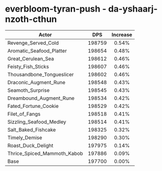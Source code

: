 # everbloom-tyran-push - da-yshaarj-nzoth-cthun
| Actor | DPS | Increase |
|---|:---:|:---:|
|Revenge_Served_Cold|198759|0.54%|
|Aromatic_Seafood_Platter|198654|0.48%|
|Great_Cerulean_Sea|198612|0.46%|
|Feisty_Fish_Sticks|198607|0.46%|
|Thousandbone_Tongueslicer|198602|0.46%|
|Draconic_Augment_Rune|198548|0.43%|
|Seamoth_Surprise|198545|0.43%|
|Dreambound_Augment_Rune|198534|0.42%|
|Fated_Fortune_Cookie|198529|0.42%|
|Filet_of_Fangs|198518|0.41%|
|Sizzling_Seafood_Medley|198514|0.41%|
|Salt_Baked_Fishcake|198325|0.32%|
|Timely_Demise|198290|0.30%|
|Roast_Duck_Delight|197975|0.14%|
|Thrice_Spiced_Mammoth_Kabob|197886|0.09%|
|Base|197700|0.00%|
